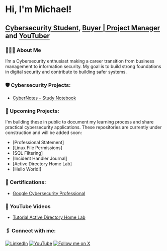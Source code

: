 <h1>Hi, I'm Michael! <br/></h1>

<h2><a href="https://github.com/MichaelLemosC/">Cybersecurity Student</a>, 
<a href="https://www.linkedin.com/in/michael-andre-lemos/">Buyer | Project Manager</a> and 
<a href="https://www.youtube.com/@michaellemosc">YouTuber</a></h2>

<h3>👨🏻‍💻 About Me</h3>
I’m a Cybersecurity enthusiast making a career transition from business management to information security. 
My goal is to build strong foundations in digital security and contribute to building safer systems.

<h3>🛡️ Cybersecurity Projects:</h3>

- [CyberNotes – Study Notebook](https://github.com/MichaelLemosC/CyberNotes-MichaelLemos)

<h3>🚧 Upcoming Projects:</h3>

I'm building these in public to document my learning process and share practical cybersecurity applications.
These repositories are currently under construction and will be added soon:

- [Professional Statement] <!--(https://github.com/MichaelLemosC/cybersecurity-portfolio/tree/main/professional-statement)-->
- [Linux File Permissions]<!--(https://github.com/MichaelLemosC/cybersecurity-portfolio/tree/main/linux-permissions)-->
- [SQL Filtering]<!--(https://github.com/MichaelLemosC/cybersecurity-portfolio/tree/main/sql-filtering)-->
- [Incident Handler Journal]<!--(https://github.com/MichaelLemosC/cybersecurity-portfolio/tree/main/incident-handler-journal)-->
- [Active Directory Home Lab]<!--(https://github.com/michaellemosc/Active-DirectoryURL)-->
- [Hello World!]<!--(https://github.com/michaellemosc/Hello-WorldURL)-->

<h3>📄 Certifications:</h3>

- [Google Cybersecurity Professional](https://github.com/michaellemosc/Certificate)

<h3>🎥 YouTube Videos</h3>

- [Tutorial Active Directory Home Lab](https://www.youtube.com/@michaellemoscURL)

<h3>🖇️ Connect with me:</h3>

[![LinkedIn](https://img.shields.io/badge/LinkedIn-0077B5?style=for-the-badge&logo=linkedin&logoColor=white)](https://www.linkedin.com/in/michael-andre-lemos/)
[![YouTube](https://img.shields.io/badge/YouTube-FF0000?style=for-the-badge&logo=youtube&logoColor=white)](https://www.youtube.com/@michaellemosc)
[![Follow me on X](https://img.shields.io/badge/Follow%20me%20on%20X-000000?style=for-the-badge&logo=twitter&logoColor=white)](https://twitter.com/michaellemosc)

[X]: https://x.com/michaellemosc
[YouTube]: https://www.youtube.com/@michaellemosc
[LinkedIn]: https://www.linkedin.com/in/michael-andre-lemos/


<!--
**michaellemosc/michaellemosc** is a ✨ _special_ ✨ repository because its `README.md` (this file) appears on your GitHub profile.

Here are some ideas to get you started:

- 🔭 I’m currently working on ...
- 🌱 I’m currently learning ...
- 👯 I’m looking to collaborate on ...
- 🤔 I’m looking for help with ...
- 💬 Ask me about ...
- 📫 How to reach me: ...
- 😄 Pronouns: ...
- ⚡ Fun fact: ...
-->
